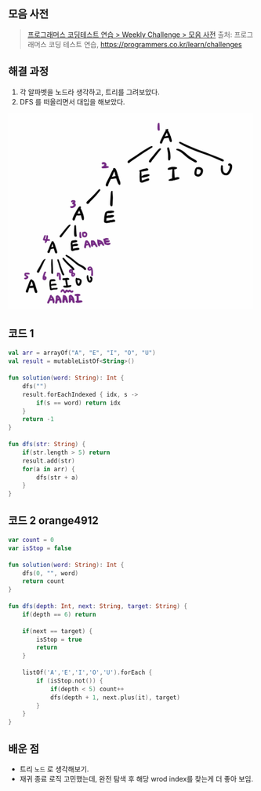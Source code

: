 ## 모음 사전

> [프로그래머스 코딩테스트 연습 > Weekly Challenge > 모음 사전](https://programmers.co.kr/learn/courses/30/lessons/84512)
> 출처: 프로그래머스 코딩 테스트 연습, https://programmers.co.kr/learn/challenges

## 해결 과정

1. 각 알파벳을 노드라 생각하고, 트리를 그려보았다.
2. DFS 를 떠올리면서 대입을 해보았다.

<img src="../res/programmers_84512.png" width="500" height="400" />

## 코드 1

```kotlin
val arr = arrayOf("A", "E", "I", "O", "U")
val result = mutableListOf<String>()

fun solution(word: String): Int {
    dfs("")
    result.forEachIndexed { idx, s ->
        if(s == word) return idx
    }
    return -1
}

fun dfs(str: String) {
    if(str.length > 5) return
    result.add(str)
    for(a in arr) {
        dfs(str + a)
    }
}
```

## 코드 2 orange4912

```kotlin
var count = 0
var isStop = false

fun solution(word: String): Int {
    dfs(0, "", word)
    return count
}

fun dfs(depth: Int, next: String, target: String) {
    if(depth == 6) return

    if(next == target) {
        isStop = true
        return
    }

    listOf('A','E','I','O','U').forEach {
        if (isStop.not()) {
            if(depth < 5) count++
            dfs(depth + 1, next.plus(it), target)
        }
    }
}
```


## 배운 점

- 트리 `노드` 로 생각해보기.
- 재귀 종료 로직 고민했는데, 완전 탐색 후 해당 wrod index를 찾는게 더 좋아 보임.
